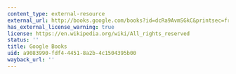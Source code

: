 ```yaml
---
content_type: external-resource
external_url: http://books.google.com/books?id=dcRa9AvmSGkC&printsec=frontcover
has_external_license_warning: true
license: https://en.wikipedia.org/wiki/All_rights_reserved
status: ''
title: Google Books
uid: a9083990-fdf4-4451-8a2b-4c1504395b00
wayback_url: ''
---
```

